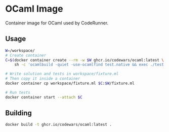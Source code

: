 # OCaml Image

Container image for OCaml used by CodeRunner.

## Usage

```bash
W=/workspace/
# Create container
C=$(docker container create --rm -w $W ghcr.io/codewars/ocaml:latest \
    sh -c 'ocamlbuild -quiet -use-ocamlfind test.native && exec ./test.native')

# Write solution and tests in workspace/fixture.ml
# Then copy it inside a container
docker container cp workspace/fixture.ml $C:$W/fixture.ml

# Run tests
docker container start --attach $C
```

## Building

```bash
docker build -t ghcr.io/codewars/ocaml:latest .
```

